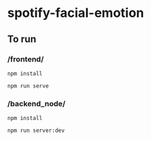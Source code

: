 # spotify-facial-emotion
## To run

### /frontend/

```
npm install
```
```
npm run serve
```

### /backend_node/

```
npm install
```
```
npm run server:dev
```
